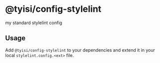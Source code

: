 # @tyisi/config-stylelint

my standard stylelint config

## Usage

Add `@tyisi/config-stylelint` to your dependencies and extend it in your local `stylelint.config.<ext>` file.
